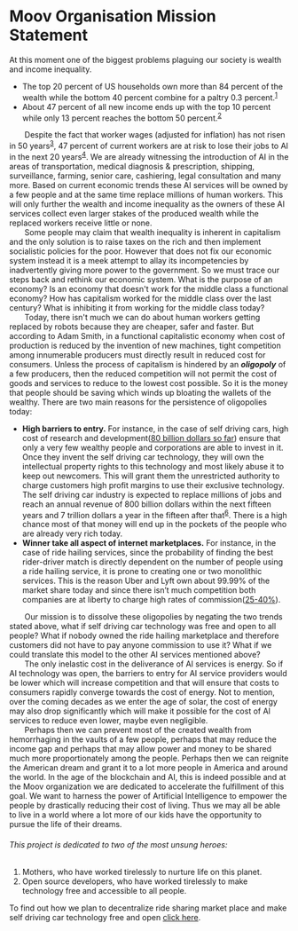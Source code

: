 # Moov Organisation Mission Statement

At this moment one of the biggest problems plaguing our society is wealth and income inequality.
* The top 20 percent of US households own more than 84 percent of the wealth while the bottom 40 percent combine for a paltry 0.3 percent.<sup>[1][1]</sup>
* About 47 percent of all new income ends up with the top 10 percent while only 13 percent reaches the bottom 50 percent.<sup>[2][2]</sup>

&nbsp;&nbsp;&nbsp;&nbsp;&nbsp;&nbsp;  Despite the fact that worker wages (adjusted for inflation) has not risen in 50 years<sup>[3][3]</sup>, 47 percent of current workers are at risk to lose their jobs to AI in the next 20 years<sup>[4][4]</sup>. We are already witnessing the introduction of AI in the areas of transportation, medical diagnosis & prescription, shipping, surveillance, farming, senior care, cashiering, legal consultation and many more. Based on current economic trends these AI services will be owned by a few people and at the same time replace millions of human workers. This will only further the wealth and income inequality as the owners of these AI services collect even larger stakes of the produced wealth while the replaced workers receive little or none.  
&nbsp;&nbsp;&nbsp;&nbsp;&nbsp;&nbsp;  Some people may claim that wealth inequality is inherent in capitalism and the only solution is to raise taxes on the rich and then implement socialistic policies for the poor. However that does not fix our economic system instead it is a meek attempt to allay its incompetencies by inadvertently giving more power to the government. So we must trace our steps back and rethink our economic system. What is the purpose of an economy? Is an economy that doesn't work for the middle class a functional economy? How has capitalism worked for the middle class over the last century? What is inhibiting it from working for the middle class today?  
&nbsp;&nbsp;&nbsp;&nbsp;&nbsp;&nbsp; Today, there isn't much we can do about human workers getting replaced by robots because they are cheaper, safer and faster. But according to Adam Smith, in a functional capitalistic economy when cost of production is reduced by the invention of new machines, tight competition among innumerable producers must directly result in reduced cost for consumers. Unless the process of capitalism is hindered by an ___oligopoly___ of a few producers, then the reduced competition will not permit the cost of goods and services to reduce to the lowest cost possible. So it is the money that people should be saving which winds up bloating the wallets of the wealthy. There are two main reasons for the persistence of oligopolies today:
- __High barriers to entry.__ For instance, in the case of self driving cars, high cost of research and development([80 billion dollars so far][5]) ensure that only a very few wealthy people and corporations are able to invest in it. Once they invent the self driving car technology, they will own the intellectual property rights to this technology and most likely abuse it to keep out newcomers. This will grant them the unrestricted authority to charge customers high profit margins to use their exclusive technology. The self driving car industry is expected to replace millions of jobs and reach an annual revenue of 800 billion dollars within the next fifteen years and 7 trillion dollars a year in the fifteen after that<sup>[6][6]</sup>. There is a high chance most of that money will end up in the pockets of the people who are already very rich today.
- __Winner take all aspect of internet marketplaces.__ For instance, in the case of ride hailing services, since the probability of finding the best rider-driver match is directly dependent on the number of people using a ride hailing service, it is prone to creating one or two monolithic services. This is the reason Uber and Lyft own about 99.99% of the market share today and since there isn’t much competition both companies are at liberty to charge high rates of commission([25-40%][7]).

&nbsp;&nbsp;&nbsp;&nbsp;&nbsp;&nbsp; Our mission is to dissolve these oligopolies by negating the two trends stated above, what if self driving car technology was free and open to all people? What if nobody owned the ride hailing marketplace and therefore customers did not have to pay anyone commission to use it? What if we could translate this model to the other AI services mentioned above?  
&nbsp;&nbsp;&nbsp;&nbsp;&nbsp;&nbsp; The only inelastic cost in the deliverance of AI services is energy. So if AI technology was open, the barriers to entry for AI service providers would be lower which will increase competition and that will ensure that costs to consumers rapidly converge towards the cost of energy. Not to mention, over the coming decades as we enter the age of solar, the cost of energy may also drop significantly which will make it possible for the cost of AI services to reduce even lower, maybe even negligible.  
&nbsp;&nbsp;&nbsp;&nbsp;&nbsp;&nbsp; Perhaps then we can prevent most of the created wealth from hemorrhaging in the vaults of a few people, perhaps that may reduce the income gap and perhaps that may allow power and money to be shared much more proportionately among the people. Perhaps then we can reignite the American dream and grant it to a lot more people in America and around the world. In the age of the blockchain and AI, this is indeed possible and at the Moov organization we are dedicated to accelerate the fulfillment of this goal. We want to harness the power of Artificial Intelligence to empower the people by drastically reducing their cost of living. Thus we may all be able to live in a world where a lot more of our kids have the opportunity to pursue the life of their dreams.

###### This project is dedicated to two of the most unsung heroes:
1. Mothers, who have worked tirelessly to nurture life on this planet.
2. Open source developers, who have worked tirelessly to make technology free and accessible to all people.

To find out how we plan to decentralize ride sharing market place and make self driving car technology free and open [click here](master_plan.md).

[1]: https://www.scientificamerican.com/article/economic-inequality-it-s-far-worse-than-you-think/
[2]: https://www2.deloitte.com/insights/us/en/economy/issues-by-the-numbers/july-2017/rising-income-inequality-gap-united-states.html
[3]: http://www.pewresearch.org/fact-tank/2014/10/09/for-most-workers-real-wages-have-barely-budged-for-decades/
[4]: http://harvardpolitics.com/world/automation/
[5]: https://www.brookings.edu/research/gauging-investment-in-self-driving-cars/
[6]:  https://newsroom.intel.com/news-releases/intel-predicts-autonomous-driving-will-spur-new-passenger-economy-worth-7-trillion/
[7]: https://www.ridester.com/uber-fees/
